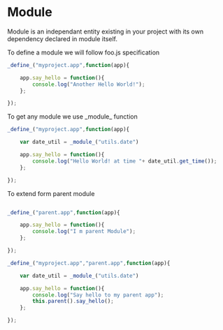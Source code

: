 # Module

Module is an independant entity existing in your project with its own dependency declared in module itself.

To define a module we will follow foo.js specification

```javascript
_define_("myproject.app",function(app){

    app.say_hello = function(){
        console.log("Another Hello World!");
    };

});
```

To get any module we use \_module\_ function

```javascript
_define_("myproject.app",function(app){

    var date_util = _module_("utils.date")

    app.say_hello = function(){
        console.log("Hello World! at time "+ date_util.get_time());
    };

});
```
To extend form parent module

```javascript

_define_("parent.app",function(app){

    app.say_hello = function(){
        console.log("I m parent Module");
    };

});

_define_("myproject.app","parent.app",function(app){

    var date_util = _module_("utils.date")

    app.say_hello = function(){
        console.log("Say hello to my parent app");
        this.parent().say_hello();
    };

});
```





